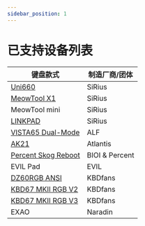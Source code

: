 ```yaml
---
sidebar_position: 1
---
```


# 已支持设备列表


| 键盘款式                                                               | 制造厂商/团体      |
| ----------------------------------------------------------------------| ------------------|
| [Uni660](https://www.zfrontier.com/app/eqp/0jW73G5w4Nwn)              | SiRius            |
| [MeowTool X1](https://www.zfrontier.com/app/eqp/pkjVK5oPDzZR)         | SiRius            |
| MeowTool mini                                                         | SiRius            |
| [LINKPAD](https://www.zfrontier.com/app/eqp/pO881j49aBE0)             | SiRius            |
| [VISTA65 Dual-Mode](https://www.zfrontier.com/app/eqp/nPA5rJDV172R)   | ALF               |
| [AK21](https://www.zfrontier.com/app/flow/40bOYxwr0Jqo)               | Atlantis          |
| [Percent Skog Reboot](https://www.zfrontier.com/app/eqp/RKyxYJ69ygz0) | BIOI & Percent    |
| EVIL Pad                                                              | EVIL              |
| [DZ60RGB ANSI](https://www.zfrontier.com/app/eqp/RAjVwNPmGq9p)        | KBDfans           |
| [KBD67 MKII RGB V2](https://www.zfrontier.com/app/eqp/nW8w99q68oDR)   | KBDfans           |
| [KBD67 MKII RGB V3](https://www.zfrontier.com/app/eqp/nW8w99q68oDR)   | KBDfans           |
| EXAO                                                                  | Naradin           |